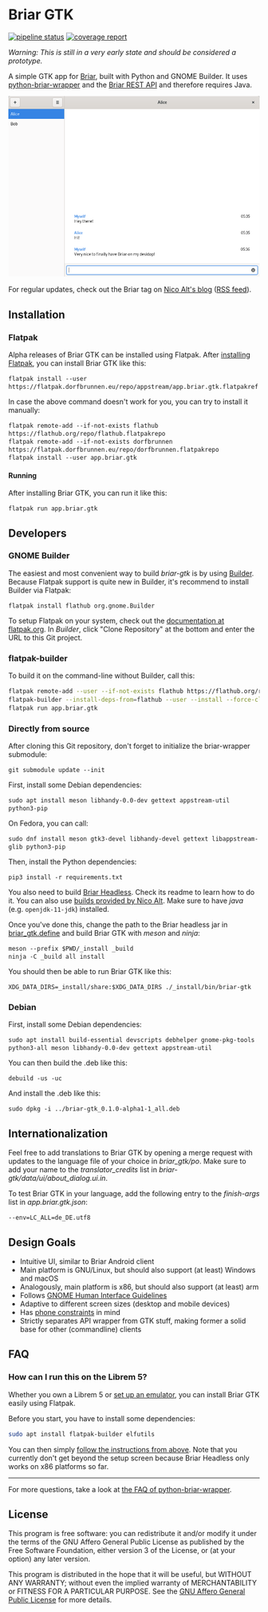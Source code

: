 # Briar GTK

[![pipeline status](https://code.briarproject.org/NicoAlt/briar-gtk/badges/master/pipeline.svg)](https://code.briarproject.org/NicoAlt/briar-gtk/commits/master)
[![coverage report](https://code.briarproject.org/NicoAlt/briar-gtk/badges/master/coverage.svg)](https://code.briarproject.org/NicoAlt/briar-gtk/commits/master)

_Warning: This is still in a very early state and should be considered a prototype._

A simple GTK app for [Briar](https://briar.app), built with Python and GNOME Builder.
It uses [python-briar-wrapper](https://code.briarproject.org/briar/python-briar-wrapper) and the
[Briar REST API](https://code.briarproject.org/briar/briar/blob/master/briar-headless/README.md)
and therefore requires Java.

![Screenshot of Briar GTK showing conversation screen with two contacts and open chat with Alice](tools/screenshots/briar-gtk-screenshot-1.png)

For regular updates, check out the Briar tag on
[Nico Alt's blog](https://nico.dorfbrunnen.eu/tags/briar/)
([RSS feed](https://nico.dorfbrunnen.eu/tags/briar/index.xml)).

## Installation

### Flatpak

Alpha releases of Briar GTK can be installed using Flatpak.
After [installing Flatpak](https://flatpak.org/setup/), you can install
Briar GTK like this:
```
flatpak install --user https://flatpak.dorfbrunnen.eu/repo/appstream/app.briar.gtk.flatpakref
```

In case the above command doesn't work for you, you can try to install it manually:
```
flatpak remote-add --if-not-exists flathub https://flathub.org/repo/flathub.flatpakrepo
flatpak remote-add --if-not-exists dorfbrunnen https://flatpak.dorfbrunnen.eu/repo/dorfbrunnen.flatpakrepo
flatpak install --user app.briar.gtk
```

#### Running

After installing Briar GTK, you can run it like this: 
```
flatpak run app.briar.gtk
```

## Developers

### GNOME Builder

The easiest and most convenient way to build _briar-gtk_ is by using
[Builder](https://wiki.gnome.org/Apps/Builder).
Because Flatpak support is quite new in Builder,
it's recommend to install Builder via Flatpak:
```
flatpak install flathub org.gnome.Builder
```
To setup Flatpak on your system, check out the
[documentation at flatpak.org](https://flatpak.org/setup/).
In _Builder_, click "Clone Repository" at the bottom and
enter the URL to this Git project.

### flatpak-builder

To build it on the command-line without Builder, call this:
```bash
flatpak remote-add --user --if-not-exists flathub https://flathub.org/repo/flathub.flatpakrepo
flatpak-builder --install-deps-from=flathub --user --install --force-clean --ccache flatpak-builddir app.briar.gtk.json
flatpak run app.briar.gtk
```

### Directly from source

After cloning this Git repository, don't forget to initialize the briar-wrapper submodule:
```
git submodule update --init
```

First, install some Debian dependencies:
```
sudo apt install meson libhandy-0.0-dev gettext appstream-util python3-pip
```

On Fedora, you can call:
```
sudo dnf install meson gtk3-devel libhandy-devel gettext libappstream-glib python3-pip
```

Then, install the Python dependencies:
```
pip3 install -r requirements.txt
```

You also need to build
[Briar Headless](https://code.briarproject.org/briar/briar/-/tree/master/briar-headless).
Check its readme to learn how to do it. You can also use
[builds provided by Nico Alt](https://media.dorfbrunnen.eu/briar/).
Make sure to have _java_ (e.g. `openjdk-11-jdk`) installed.

Once you've done this, change the path to the Briar headless
jar in [briar_gtk.define](briar-gtk/briar_gtk/define.py) and
build Briar GTK with _meson_ and _ninja_:
```
meson --prefix $PWD/_install _build
ninja -C _build all install
```

You should then be able to run Briar GTK like this:
```
XDG_DATA_DIRS=_install/share:$XDG_DATA_DIRS ./_install/bin/briar-gtk
```

### Debian
First, install some Debian dependencies:
```
sudo apt install build-essential devscripts debhelper gnome-pkg-tools python3-all meson libhandy-0.0-dev gettext appstream-util
```

You can then build the .deb like this:
```
debuild -us -uc
```

And install the .deb like this:
```
sudo dpkg -i ../briar-gtk_0.1.0-alpha1-1_all.deb
```

## Internationalization

Feel free to add translations to Briar GTK by opening a merge request with
updates to the language file of your choice in _briar_gtk/po_. Make sure
to add your name to the _translator_credits_ list in
_briar-gtk/data/ui/about_dialog.ui.in_.

To test Briar GTK in your language, add the following entry to the
_finish-args_ list in _app.briar.gtk.json_:

```
--env=LC_ALL=de_DE.utf8
```

## Design Goals

* Intuitive UI, similar to Briar Android client
* Main platform is GNU/Linux, but should also support (at least) Windows and macOS
* Analogously, main platform is x86, but should also support (at least) arm
* Follows [GNOME Human Interface Guidelines](https://developer.gnome.org/hig/stable/)
* Adaptive to different screen sizes (desktop and mobile devices)
* Has [phone constraints](https://developer.puri.sm/Librem5/Apps/Guides/Design/Constraints.html) in mind
* Strictly separates API wrapper from GTK stuff, making former a solid base for other (commandline) clients

## FAQ

### How can I run this on the Librem 5?

Whether you own a Librem 5 or
[set up an emulator](https://developer.puri.sm/Librem5/Development_Environment/Boards/emulators.html),
you can install Briar GTK easily using Flatpak.

Before you start, you have to install some dependencies:

```bash
sudo apt install flatpak-builder elfutils
```

You can then simply
[follow the instructions from above](#developers).
Note that you currently don't get beyond the setup screen
because Briar Headless only works on x86 platforms so far.

---

For more questions, take a look at
[the FAQ of python-briar-wrapper](https://code.briarproject.org/briar/python-briar-wrapper/blob/master/README.md#faq).

## License

This program is free software: you can redistribute it and/or modify
it under the terms of the GNU Affero General Public License as
published by the Free Software Foundation, either version 3 of the
License, or (at your option) any later version.

This program is distributed in the hope that it will be useful,
but WITHOUT ANY WARRANTY; without even the implied warranty of
MERCHANTABILITY or FITNESS FOR A PARTICULAR PURPOSE.  See the
[GNU Affero General Public License](LICENSE.md) for more details.
